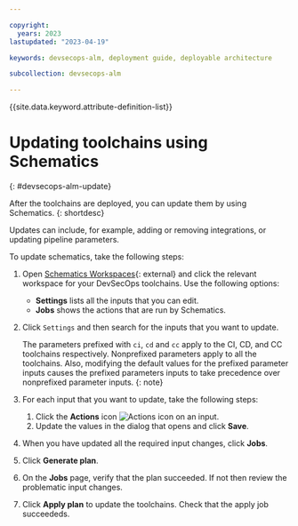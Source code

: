 ```yaml
---

copyright:
  years: 2023
lastupdated: "2023-04-19"

keywords: devsecops-alm, deployment guide, deployable architecture

subcollection: devsecops-alm

---
```


{{site.data.keyword.attribute-definition-list}}

# Updating toolchains using Schematics
{: #devsecops-alm-update}

After the toolchains are deployed, you can update them by using Schematics. 
{: shortdesc}

Updates can include, for example, adding or removing integrations, or updating pipeline parameters. 

To update schematics, take the following steps:

1. Open [Schematics Workspaces](https://cloud.ibm.com/schematics/workspaces){: external} and click the relevant workspace for your DevSecOps toolchains. Use the following options: 

   * **Settings** lists all the inputs that you can edit.
   * **Jobs** shows the actions that are run by Schematics.

1. Click `Settings` and then search for the inputs that you want to update.

   The parameters prefixed with `ci`, `cd` and `cc` apply to the CI, CD, and CC toolchains respectively. Nonprefixed parameters apply to all the toolchains. Also, modifying the default values for the prefixed parameter inputs causes the prefixed parameters inputs to take precedence over nonprefixed parameter inputs. 
   {: note}

1. For each input that you want to update, take the following steps:

   1. Click the **Actions** icon ![Actions icon](../icons/actions-icon-vertical.svg) on an input.
   1. Update the values in the dialog that opens and click **Save**.

1. When you have updated all the required input changes, click **Jobs**. 
1. Click **Generate plan**.
1. On the **Jobs** page, verify that the plan succeeded. If not then review the problematic input changes.
1. Click **Apply plan** to update the toolchains. Check that the apply job succeededs.
